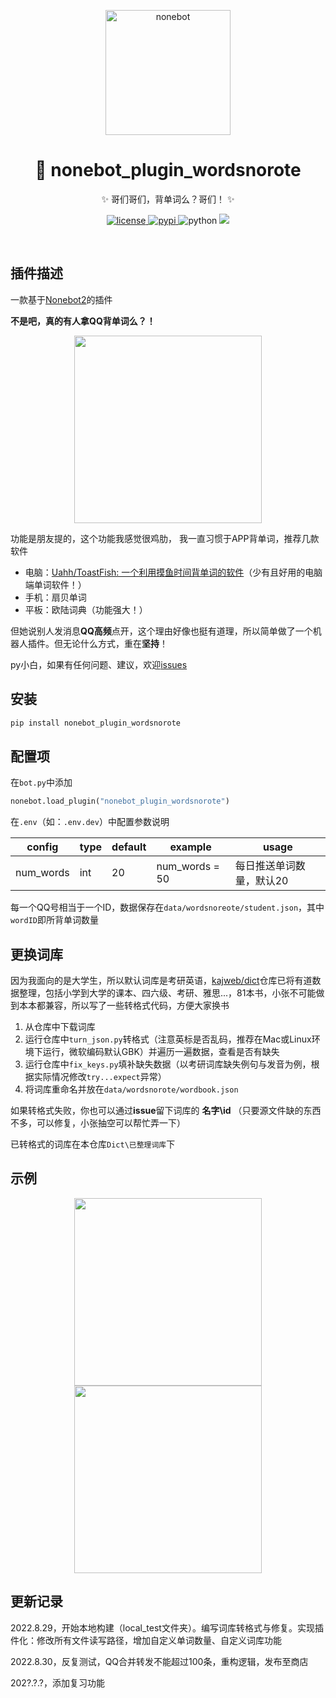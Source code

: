 <p align="center">
  <a href="https://v2.nonebot.dev/"><img src="https://v2.nonebot.dev/logo.png" width="200" height="200" alt="nonebot"></a>
</p>
<div align="center">
<h1 align="center">📕 nonebot_plugin_wordsnorote</h1>
✨ 哥们哥们，背单词么？哥们！ ✨

</div>

<p align="center">
  <a href="https://github.com/GC-ZF/nonebot_plugin_wordsnorote/blob/main/LICENSE">
    <img src="https://img.shields.io/github/license/GC-ZF/nonebot_plugin_wordsnorote" alt="license">
  </a>
  <a href="https://pypi.python.org/pypi/nonebot_plugin_wordsnorote">
    <img src="https://img.shields.io/pypi/v/nonebot_plugin_wordsnorote" alt="pypi">
  </a>
  <img src="https://img.shields.io/badge/python-3.7.3+-blue" alt="python">
  <img  src="https://visitor-badge.glitch.me/badge?page_id=nonebot_plugin_wordsnorote" /><br />
</p></br>


## 插件描述

一款基于[Nonebot2](https://github.com/nonebot/nonebot2)的插件

**不是吧，真的有人拿QQ背单词么？！**

<div align="center">
  <img height="300px" src="https://testingcf.jsdelivr.net/gh/GC-ZF/nonebot_plugin_wordsnorote/img/example1.png">
</div>

功能是朋友提的，这个功能我感觉很鸡肋， 我一直习惯于APP背单词，推荐几款软件

* 电脑：[Uahh/ToastFish: 一个利用摸鱼时间背单词的软件](https://github.com/Uahh/ToastFish)（少有且好用的电脑端单词软件！）
* 手机：扇贝单词
* 平板：欧陆词典（功能强大！）

但她说别人发消息**QQ高频**点开，这个理由好像也挺有道理，所以简单做了一个机器人插件。但无论什么方式，重在**坚持**！

py小白，如果有任何问题、建议，欢迎[issues](https://github.com/GC-ZF/nonebot_plugin_wordsnorote/issues)

## 安装
```python
pip install nonebot_plugin_wordsnorote
```
## 配置项
在`bot.py`中添加
```python
nonebot.load_plugin("nonebot_plugin_wordsnorote")
```
在`.env`（如：`.env.dev`）中配置参数说明

| config    | type | default | example        | usage                    |
| --------- | ---- | ------- | -------------- | ------------------------ |
| num_words | int  | 20      | num_words = 50 | 每日推送单词数量，默认20 |

每一个QQ号相当于一个ID，数据保存在`data/wordsnoreote/student.json`，其中`wordID`即所背单词数量

## 更换词库

因为我面向的是大学生，所以默认词库是考研英语，[kajweb/dict](https://github.com/kajweb/dict)仓库已将有道数据整理，包括小学到大学的课本、四六级、考研、雅思...，81本书，小张不可能做到本本都兼容，所以写了一些转格式代码，方便大家换书

1. 从仓库中下载词库
2. 运行仓库中`turn_json.py`转格式（注意英标是否乱码，推荐在Mac或Linux环境下运行，微软编码默认GBK）并遍历一遍数据，查看是否有缺失
3. 运行仓库中`fix_keys.py`填补缺失数据（以考研词库缺失例句与发音为例，根据实际情况修改`try...expect`异常）
3. 将词库重命名并放在`data/wordsnorote/wordbook.json`

如果转格式失败，你也可以通过**issue**留下词库的 **名字\id** （只要源文件缺的东西不多，可以修复，小张抽空可以帮忙弄一下）

已转格式的词库在本仓库`Dict\已整理词库`下

## 示例

<div align="center">
  <img height="300px" src="https://testingcf.jsdelivr.net/gh/GC-ZF/nonebot_plugin_wordsnorote/img/example2.png">
  <img height="300px" src="https://testingcf.jsdelivr.net/gh/GC-ZF/nonebot_plugin_wordsnorote/img/example3.png">
</div>

## 更新记录

2022.8.29，开始本地构建（local_test文件夹）。编写词库转格式与修复。实现插件化：修改所有文件读写路径，增加自定义单词数量、自定义词库功能

2022.8.30，反复测试，QQ合并转发不能超过100条，重构逻辑，发布至商店

202?.?.?，添加复习功能
